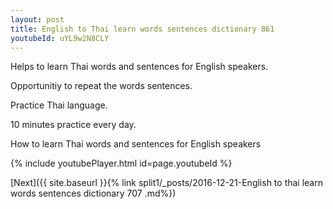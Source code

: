 ```yaml
---
layout: post
title: English to Thai learn words sentences dictionary 861 
youtubeId: uYL9w2N8CLY
---
```

 
 
Helps to learn Thai words and sentences for English speakers.

Opportunitiy to repeat the words sentences. 

Practice Thai language. 
 
10 minutes practice every day. 
 
How to learn Thai words and sentences for English speakers 
 
{% include youtubePlayer.html id=page.youtubeId %}
 
 
[Next]({{ site.baseurl }}{% link  split1/_posts/2016-12-21-English to thai learn words sentences dictionary 707 .md%})
 
